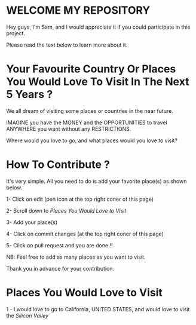 # WELCOME MY REPOSITORY 
Hey guys, I'm Sam, and I would appreciate it if you could participate in this project. 

Please read the text below to learn more about it.

# Your Favourite Country Or Places You Would Love To Visit In The Next 5 Years ? 
We all dream of visiting some places or countries in the near future. 

IMAGINE you have the MONEY and the OPPORTUNITIES to travel ANYWHERE you want without any RESTRICTIONS. 

Where would you love to go, and what places would you love to visit?

# How To Contribute ? 
It's very simple. All you need to do is add your favorite place(s) as shown below.

1- Click on edit (pen icon at the top right coner of this page)

2- Scroll down to *Places You Would Love to Visit*

3- Add your place(s)

4- Click on commit changes (at the top right coner of this page)

5- Click on pull request and you are done !!

NB: Feel free to add as many places as you want to visit.

Thank you in advance for your contribution. 

# Places You Would Love to Visit
1 - I would love to go to California, UNITED STATES, and would love to visit the *Silicon Valley* 
